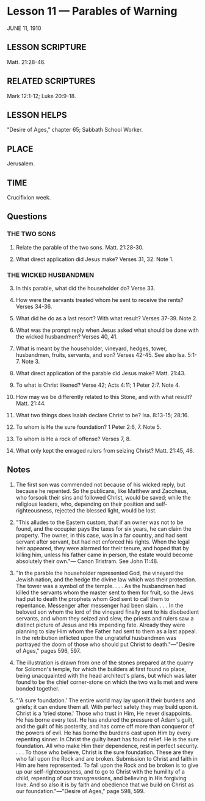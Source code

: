 # Lesson 11 — Parables of Warning

JUNE 11, 1910

## LESSON SCRIPTURE
Matt. 21:28-46.

## RELATED SCRIPTURES
Mark 12:1-12; Luke 20:9-18.

## LESSON HELPS
"Desire of Ages," chapter 65; Sabbath School Worker.

## PLACE
Jerusalem.

## TIME
Crucifixion week.

## Questions

### THE TWO SONS

1. Relate the parable of the two sons. Matt. 21:28-30.

2. What direct application did Jesus make? Verses 31, 32. Note 1.

### THE WICKED HUSBANDMEN

3. In this parable, what did the householder do? Verse 33.

4. How were the servants treated whom he sent to receive the rents? Verses 34-36.

5. What did he do as a last resort? With what result? Verses 37-39. Note 2.

6. What was the prompt reply when Jesus asked what should be done with the wicked husbandmen? Verses 40, 41.

7. What is meant by the householder, vineyard, hedges, tower, husbandmen, fruits, servants, and son? Verses 42-45. See also Isa. 5:1-7. Note 3.

8. What direct application of the parable did Jesus make? Matt. 21:43.

9. To what is Christ likened? Verse 42; Acts 4:11; 1 Peter 2:7. Note 4.

10. How may we be differently related to this Stone, and with what result? Matt. 21:44.

11. What two things does Isaiah declare Christ to be? Isa. 8:13-15; 28:16.

12. To whom is He the sure foundation? 1 Peter 2:6, 7. Note 5.

13. To whom is He a rock of offense? Verses 7, 8.

14. What only kept the enraged rulers from seizing Christ? Matt. 21:45, 46.

## Notes

1. The first son was commended not because of his wicked reply, but because he repented. So the publicans, like Matthew and Zaccheus, who forsook their sins and followed Christ, would be saved; while the religious leaders, who, depending on their position and self-righteousness, rejected the blessed light, would be lost.

2. "This alludes to the Eastern custom, that if an owner was not to be found, and the occupier pays the taxes for six years, he can claim the property. The owner, in this case, was in a far country, and had sent servant after servant, but had not enforced his rights. When the legal heir appeared, they were alarmed for their tenure, and hoped that by killing him, unless his father came in person, the estate would become absolutely their own."— Canon Tristram. See John 11:48.

3. "In the parable the householder represented God, the vineyard the Jewish nation, and the hedge the divine law which was their protection. The tower was a symbol of the temple. . . . As the husbandmen had killed the servants whom the master sent to them for fruit, so the Jews had put to death the prophets whom God sent to call them to repentance. Messenger after messenger had been slain. . . . In the beloved son whom the lord of the vineyard finally sent to his disobedient servants, and whom they seized and slew, the priests and rulers saw a distinct picture of Jesus and His impending fate. Already they were planning to slay Him whom the Father had sent to them as a last appeal. In the retribution inflicted upon the ungrateful husbandmen was portrayed the doom of those who should put Christ to death."—"Desire of Ages," pages 596, 597.

4. The illustration is drawn from one of the stones prepared at the quarry for Solomon's temple, for which the builders at first found no place, being unacquainted with the head architect's plans, but which was later found to be the chief corner-stone on which the two walls met and were bonded together.

5. "'A sure foundation.' The entire world may lay upon it their burdens and griefs; it can endure them all. With perfect safety they may build upon it. Christ is a 'tried stone.' Those who trust in Him, He never disappoints. He has borne every test. He has endured the pressure of Adam's guilt, and the guilt of his posterity, and has come off more than conqueror of the powers of evil. He has borne the burdens cast upon Him by every repenting sinner. In Christ the guilty heart has found relief. He is the sure foundation. All who make Him their dependence, rest in perfect security. . . . To those who believe, Christ is the sure foundation. These are they who fall upon the Rock and are broken. Submission to Christ and faith in Him are here represented. To fall upon the Rock and be broken is to give up our self-righteousness, and to go to Christ with the humility of a child, repenting of our transgressions, and believing in His forgiving love. And so also it is by faith and obedience that we build on Christ as our foundation."—"Desire of Ages," page 598, 599.